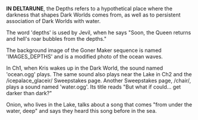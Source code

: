 **IN DELTARUNE**, the Depths refers to a hypothetical place where the darkness that shapes Dark Worlds comes from, as well as to persistent association of Dark Worlds with water.

The word 'depths' is used by Jevil, when he says "Soon, the Queen returns and hell's roar bubbles from the depths."

The background image of the Goner Maker sequence is named 'IMAGES_DEPTHS' and is a modified photo of the ocean waves.

In Ch1, when Kris wakes up in the Dark World, the sound named 'ocean.ogg' plays. The same sound also plays near the Lake in Ch2 and the /icepalace_glaceir/ Sweepstakes page.
Another Sweepstakes page, /chair/, plays a sound named 'water.ogg'. Its title reads "But what if could... get darker than dark?"

Onion, who lives in the Lake, talks about a song that comes "from under the water, deep" and says they heard this song before in the sea.